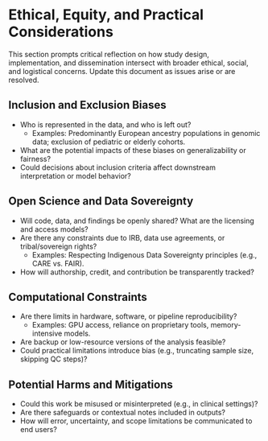 # Ethical, Equity, and Practical Considerations

This section prompts critical reflection on how study design, implementation, and dissemination intersect with broader ethical, social, and logistical concerns. Update this document as issues arise or are resolved.

## Inclusion and Exclusion Biases

- Who is represented in the data, and who is left out?
    - Examples: Predominantly European ancestry populations in genomic data; exclusion of pediatric or elderly cohorts.
- What are the potential impacts of these biases on generalizability or fairness?
- Could decisions about inclusion criteria affect downstream interpretation or model behavior?

## Open Science and Data Sovereignty

- Will code, data, and findings be openly shared? What are the licensing and access models?
- Are there any constraints due to IRB, data use agreements, or tribal/sovereign rights?
    - Examples: Respecting Indigenous Data Sovereignty principles (e.g., CARE vs. FAIR).
- How will authorship, credit, and contribution be transparently tracked?

## Computational Constraints

- Are there limits in hardware, software, or pipeline reproducibility?
    - Examples: GPU access, reliance on proprietary tools, memory-intensive models.
- Are backup or low-resource versions of the analysis feasible?
- Could practical limitations introduce bias (e.g., truncating sample size, skipping QC steps)?

## Potential Harms and Mitigations

- Could this work be misused or misinterpreted (e.g., in clinical settings)?
- Are there safeguards or contextual notes included in outputs?
- How will error, uncertainty, and scope limitations be communicated to end users?
